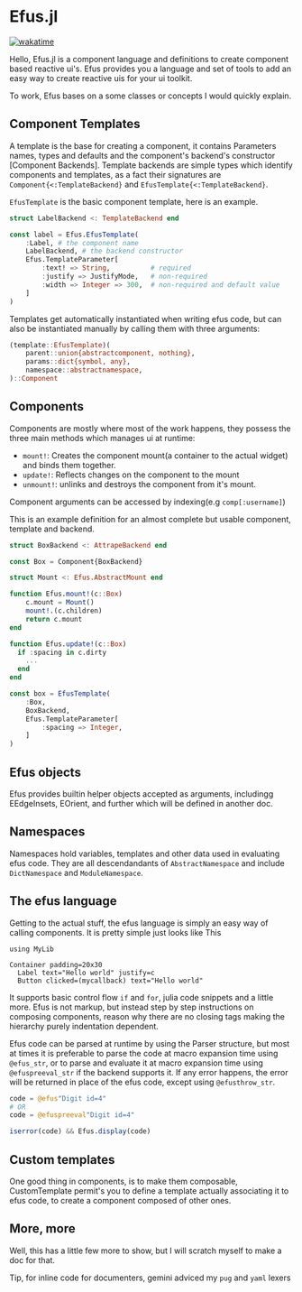 # Efus.jl

[![wakatime](https://wakatime.com/badge/github/ken-morel/Efus.jl.svg)](https://wakatime.com/badge/github/ken-morel/Efus.jl)

Hello, Efus.jl is a component language and definitions to create component based reactive ui's.
Efus provides you a language and set of tools to add an easy way to create reactive uis for your
ui toolkit.

To work, Efus bases on a some classes or concepts I would quickly explain.

## Component Templates

A template is the base for creating a component, it contains Parameters names, types and defaults
and the component's backend's constructor [Component Backends].
Template backends are simple types which identify components and templates, as a fact
their signatures are `Component{<:TemplateBackend}` and `EfusTemplate{<:TemplateBackend}`.

`EfusTemplate` is the basic component template, here is an example.

```julia
struct LabelBackend <: TemplateBackend end

const label = Efus.EfusTemplate(
    :Label, # the component name
    LabelBackend, # the backend constructor
    Efus.TemplateParameter[
        :text! => String,          # required
        :justify => JustifyMode,   # non-required
        :width => Integer => 300,  # non-required and default value
    ]
)
```

Templates get automatically instantiated when writing efus code, but can also be instantiated manually by
calling them with three arguments:

```julia
(template::EfusTemplate)(
    parent::union{abstractcomponent, nothing},
    params::dict{symbol, any},
    namespace::abstractnamespace,
)::Component
```

## Components

Components are mostly where most of the work happens, they possess the three main methods which manages
ui at runtime:

- `mount!`: Creates the component mount(a container to the actual widget) and binds them together.
- `update!`: Reflects changes on the component to the mount
- `unmount!`: unlinks and destroys the component from it's mount.

Component arguments can be accessed by indexing(e.g `comp[:username]`)

This is an example definition for an almost complete but usable component, template and backend.

```julia
struct BoxBackend <: AttrapeBackend end

const Box = Component{BoxBackend}

struct Mount <: Efus.AbstractMount end

function Efus.mount!(c::Box)
    c.mount = Mount()
    mount!.(c.children)
    return c.mount
end

function Efus.update!(c::Box)
  if :spacing in c.dirty
    ...
  end
end

const box = EfusTemplate(
    :Box,
    BoxBackend,
    Efus.TemplateParameter[
        :spacing => Integer,
    ]
)
```

## Efus objects

Efus provides builtin helper objects accepted as arguments, includingg EEdgeInsets, EOrient, and further
which will be defined in another doc.

## Namespaces

Namespaces hold variables, templates and other data used in evaluating efus code.
They are all descendandants of `AbstractNamespace` and include `DictNamespace` and `ModuleNamespace`.

## The efus language

Getting to the actual stuff, the efus language is simply an easy way of calling components. It is pretty simple
just looks like This

```pug
using MyLib

Container padding=20x30
  Label text="Hello world" justify=c
  Button clicked=(mycallback) text="Hello world"
```

It supports basic control flow `if` and `for`, julia code snippets and a little more.
Efus is not markup, but instead step by step instructions on composing components, reason why there are no
closing tags making the hierarchy purely indentation dependent.

Efus code can be parsed at runtime by using the Parser structure, but most at times it is preferable to
parse the code at macro expansion time using `@efus_str`, or to parse and evaluate it at macro expansion time
using `@efuspreeval_str` if the backend supports it. If any error happens, the error will be returned in place
of the efus code, except using `@efusthrow_str`.

```julia
code = @efus"Digit id=4"
# OR
code = @efuspreeval"Digit id=4"

iserror(code) && Efus.display(code)
```

## Custom templates

One good thing in components, is to make them composable, CustomTemplate permit's you to define a
template actually associating it to efus code, to create a component composed of other ones.

## More, more

Well, this has a little few more to show, but I will scratch myself to make a doc for that.

Tip, for inline code for documenters, gemini adviced my `pug` and `yaml` lexers

